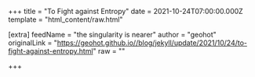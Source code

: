 
+++
title = "To Fight against Entropy"
date = 2021-10-24T07:00:00.000Z
template = "html_content/raw.html"

[extra]
feedName = "the singularity is nearer"
author = "geohot"
originalLink = "https://geohot.github.io//blog/jekyll/update/2021/10/24/to-fight-against-entropy.html"
raw = ""

+++

